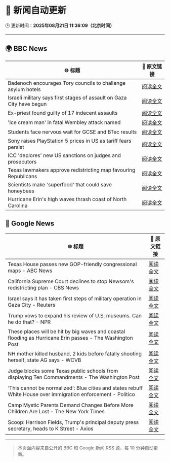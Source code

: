 # 🧠 新闻自动更新

🕒 更新时间：**2025年08月21日 11:36:09（北京时间）**

---

## 🌍 BBC News

| 🌐 标题 | 🔗 原文链接 |
|--------|-------------|
| Badenoch encourages Tory councils to challenge asylum hotels | [阅读全文](https://www.bbc.com/news/articles/cwy0j9n4qzwo?at_medium=RSS&at_campaign=rss) |
| Israeli military says first stages of assault on Gaza City have begun | [阅读全文](https://www.bbc.com/news/articles/clyr7l0z9edo?at_medium=RSS&at_campaign=rss) |
| Ex-priest found guilty of 17 indecent assaults | [阅读全文](https://www.bbc.com/news/articles/c20662dxl88o?at_medium=RSS&at_campaign=rss) |
| 'Ice cream man' in fatal Wembley attack named | [阅读全文](https://www.bbc.com/news/articles/cx23g97vk9mo?at_medium=RSS&at_campaign=rss) |
| Students face nervous wait for GCSE and BTec results | [阅读全文](https://www.bbc.com/news/articles/c4g64qedynlo?at_medium=RSS&at_campaign=rss) |
| Sony raises PlayStation 5 prices in US as tariff fears persist | [阅读全文](https://www.bbc.com/news/articles/cy081prg9jjo?at_medium=RSS&at_campaign=rss) |
| ICC 'deplores' new US sanctions on judges and prosecutors | [阅读全文](https://www.bbc.com/news/articles/c620l3y7ydro?at_medium=RSS&at_campaign=rss) |
| Texas lawmakers approve redistricting map favouring Republicans | [阅读全文](https://www.bbc.com/news/articles/cp8z4nj17dno?at_medium=RSS&at_campaign=rss) |
| Scientists make 'superfood' that could save honeybees | [阅读全文](https://www.bbc.com/news/articles/c776kynn771o?at_medium=RSS&at_campaign=rss) |
| Hurricane Erin's high waves thrash coast of North Carolina | [阅读全文](https://www.bbc.com/news/articles/ce934e9gyryo?at_medium=RSS&at_campaign=rss) |

## 📰 Google News

| 🌐 标题 | 🔗 原文链接 |
|--------|-------------|
| Texas House passes new GOP-friendly congressional maps - ABC News | [阅读全文](https://news.google.com/rss/articles/CBMiogFBVV95cUxORnhjdVowRG1feUVsX2NLSGlRbjFENDVjajZXeDdCVnRJRnU1SXYtUl9YMXJCalZWaUlJMzRRcmZQVTJnSWc4czFSQ0xzYlM4X3FSd0lSdUZXbno3ME1Cd3ZOTWY5eXJyMk1Bdld2WVQ1b3V2U2MydE5jX212RHZVeGVrdThGbzRRYUM4Vl9OY0dXUG1jVkVKbjRuLU9KR2c1R1HSAacBQVVfeXFMTVA1WEdPbXh3RTUxRHk5VHREZjVTWkNxVmk5ZlhaZW4wSFZ2dGQwNk1uMU1COVllc2d1U3h3YkZOa0EtalRib1EzSW5DY2N5V3dUd09QUW9xTVQwbTFieWhjNlpxc29KQ055cWswRHpzWFAweHJvdGhsQ3ZDLVAzbkhVWVhPdWVZcUszV3pCN2NQZHdDeDBYTnFMRTFVemc2WXZPa3g0Ylk?oc=5) |
| California Supreme Court declines to stop Newsom's redistricting plan - CBS News | [阅读全文](https://news.google.com/rss/articles/CBMinwFBVV95cUxNQ3FRMlRDZHJLX3ZPVFdvdk5fVWk5amdDaUFIeUZzVmU3NkEwYlB5Q2Q4c3BONUFRdEUyS3MzM2VPTnJjQ05IWDNGYmNRaWNNd01lVUlIZ0pEMktPZTI0WHVKM2w1VHpnMjh5Tnh1azdsTldjcGg1UktnNzFKbVBKaGFfZy1SendrbHpLQXZhekpRY2lJYXFGMy0wTDdqaWvSAaQBQVVfeXFMTkpfTzBBby1GQnI3SE82MkxLXzUxdVR4RWV0WXBKVHNtSzU0TFliMWNySWlqVnB1ZXVpbHRzU0dISEJRWGwyRXoxaVpIdGFCNXRzWmV4NnlJNGxPVkJOOEhIa0ZJaTB3dE9qTHdSUDUyQTJQb1FCcGdpeDlxZG9hRk1Ndkx6WnA4UmlHem1LLTVIUUZkVnJFR0tXQTJHVDdzc1U4S00?oc=5) |
| Israel says it has taken first steps of military operation in Gaza City - Reuters | [阅读全文](https://news.google.com/rss/articles/CBMiuwFBVV95cUxOdnFtNWg0UERQMTUwcnlNeUlrY0lvNU1LNTVQbG9pXzhCa2tReTVETlRGRGk5ZERucGZ2ek95ckVDdkZNSzVZM2lCTmFzc0xYMFhrODNyWDdmUzdNSTRLQlYySGF4eHVYaG9nNEdPU21idHVTcURZX1daZmh6c3I5VkNBQ3JDNlltY1M3OVlybGFuWTZzSlFaYS0wMXZ4d0ttc1RUWVJTTDBYeXdXTUxsaWFzcU5wZ1QtWGFr?oc=5) |
| Trump vows to expand his review of U.S. museums. Can he do that? - NPR | [阅读全文](https://news.google.com/rss/articles/CBMihgFBVV95cUxOQ2tySUo3VHZNemRiams4Zk9zZWN3di1LUHNXaWNNcXZObldWZUhYVlBTcmNocTdrLW0yZlRjcGo2NzZuODlPT2EwNFNmdEhsNWwzMGMxNlpSOXQzTGhXa3hXZFBPNDAyRmVQTUJ1a2VHZ2ROWW9VNXBtdnlPellGYzg1dGlSZw?oc=5) |
| These places will be hit by big waves and coastal flooding as Hurricane Erin passes - The Washington Post | [阅读全文](https://news.google.com/rss/articles/CBMiqgFBVV95cUxNcl91NFhHQzNNZXVNUnpCUDNrZ2ltbm1TX0s2X29UVkM3M24teWZjMmFtUTRIUFJrTW1fYnplR3U3bW5VNEdZSzMzcFZKbFl4LXIwcXJXV2otanNhWE04QU9zaXZpT3JnV3NKSlFaM3Q3Qk9Ga25LS0NWWGtyMEJJaXpvV05aVXlLb3lham1YSVJ5Sld0aGZ2SGdEcWRmakRrNVdnRnBBTmNkUQ?oc=5) |
| NH mother killed husband, 2 kids before fatally shooting herself, state AG says - WCVB | [阅读全文](https://news.google.com/rss/articles/CBMiekFVX3lxTE5KZER5cFZkZG1OUldzSGhIbzJGaGo1YklMb05ZSTU3Xzg5aTZPNldhckFoa2g1UDRIMUVHX1BHMERJZmcxTnE4bFljaDRsVnlJcER5Z3VrdGdXV3ptUXhYWnhuYXAwQVBXU1Y4MUg5S0JOeHZGQ292THBR?oc=5) |
| Judge blocks some Texas public schools from displaying Ten Commandments - The Washington Post | [阅读全文](https://news.google.com/rss/articles/CBMilgFBVV95cUxQTVJfNWdUbW9yMEh6Q1JXbU1WNFBJa2dYSkRlelhWbm5UdFNiVXdSN09BLVRXSEtwSGVoem9EYjdNWHlIT3EtbmIwMGFsSmNKLUZGVnBuajVRenZ2dkxuRjU0SmVoQ3FRSk1tcG1uZTQ0UFBWaktTLU50ZnZyWmQtUDBlLXJUb1JaeGJMNWpKT1J0RjNrT0E?oc=5) |
| ‘This cannot be normalized’: Blue cities and states rebuff White House over immigration enforcement - Politico | [阅读全文](https://news.google.com/rss/articles/CBMisAFBVV95cUxQMmY4elpZZXR6cDNOSFg4a3lhbDZUMmstOWlXcHNfaGI3NUlKWWQ4THhJTGhlbjBTeDZpTlFXLVdDRDdwSmdvN19rM1FMc1NXZUlmR01acGpCVlZlUjd5UDdQOVpseXdsVGt0ZmpHbUZBT2N4VDEzSng0U0t2NUxqUTJvX21pQTFUX25IRTVJUElhbkRpNnAzZ2FkS1ZSTVpvbUkydzIzSU1vTms3Y0YyRw?oc=5) |
| Camp Mystic Parents Demand Changes Before More Children Are Lost - The New York Times | [阅读全文](https://news.google.com/rss/articles/CBMie0FVX3lxTE1qdDdHdjEwX25kTDNtTEVudnM4ZnpxaWp6X2NvVl9lamJyR1liYXlMOTZsNG9jNFJaUm1iNUxsRmQ1VVNENDJBa1NvZGZZZ0dSRHFDUTJCNTBYZWpzblQyWGRUaXZabVJZQWNmV0NIS0hCamh3ZTBkektlUQ?oc=5) |
| Scoop: Harrison Fields, Trump's principal deputy press secretary, heads to K Street - Axios | [阅读全文](https://news.google.com/rss/articles/CBMihgFBVV95cUxOdmNPQmZvR19KZlp3ZndjSkw1OUJDQkJoQ2NBa1pQTXNzRFdMS1BoanVBQlgzdnlFX3dDRTY5Y0VUVFl1dEJUcjlvSldONWdNTk9jMFZUT3M5aVg3Ym15ZGpGNXRoRXViWGd4V3ZWNGhXa0ViRWxKeUtCRTlxNUFONG41OWo0dw?oc=5) |

---
> 本页面内容来自公开的 BBC 和 Google 新闻 RSS 源，每 10 分钟自动更新。